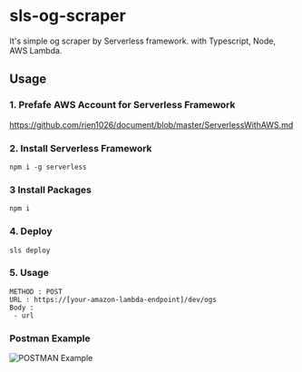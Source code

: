 # sls-og-scraper
It's simple og scraper by Serverless framework.
with Typescript, Node, AWS Lambda.

## Usage
### 1. Prefafe AWS Account for Serverless Framework
https://github.com/rien1026/document/blob/master/ServerlessWithAWS.md

### 2. Install Serverless Framework
```
npm i -g serverless
```
### 3 Install Packages
```
npm i
```
### 4. Deploy
```
sls deploy
```
### 5. Usage
```
METHOD : POST
URL : https://[your-amazon-lambda-endpoint]/dev/ogs
Body :
 - url
```
### Postman Example
![POSTMAN Example](https://csy-image-uploader-bucket.s3.ap-northeast-2.amazonaws.com/image/og-scraper-usage-example.PNG)
